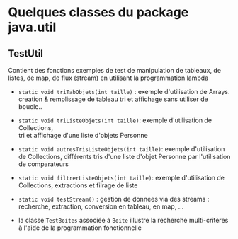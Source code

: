 # Quelques classes du package java.util

## TestUtil 
Contient des fonctions exemples de test de manipulation de tableaux, de listes, de map, de flux (stream) en utilisant la programmation lambda

- `static void triTabObjets(int taille)` : exemple d'utilisation de Arrays.
   creation & remplissage de tableau tri et affichage sans utiliser de boucle..
   
- `static void triListeObjets(int taille)`: exemple d'utilisation de Collections,  
tri et  affichage d'une liste d'objets Personne

- `static void autresTrisListeObjets(int taille)`: exemple d'utilisation de Collections,
différents tris d'une liste d'objet Personne par l'utilisation de comparateurs
 
- `static void filtrerListeObjets(int taille)`: exemple d'utilisation de Collections,
extractions et filrage de liste

- `static void testStream()` : gestion de donnees via des streams :
 recherche, extraction, conversion en tableau, en map, ...

- la classe `TestBoites` associée à `Boite` illustre la recherche multi-critères à l'aide de la programmation fonctionnelle

